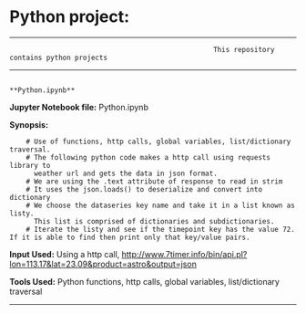 # **Python project:**

******************************************************************************************************************************************************************* 
                                                      This repository contains python projects
******************************************************************************************************************************************************************* 

                                                                  **Python.ipynb**

**Jupyter Notebook file:** 
        Python.ipynb

**Synopsis:**
        
        # Use of functions, http calls, global variables, list/dictionary traversal.
        # The following python code makes a http call using requests library to 
          weather url and gets the data in json format.
        # We are using the .text attribute of response to read in strim
        # It uses the json.loads() to deserialize and convert into dictionary
        # We choose the dataseries key name and take it in a list known as listy. 
          This list is comprised of dictionaries and subdictionaries.
        # Iterate the listy and see if the timepoint key has the value 72.  If it is able to find then print only that key/value pairs.


**Input Used:**
        Using a http call, http://www.7timer.info/bin/api.pl?lon=113.17&lat=23.09&product=astro&output=json 
        
**Tools Used:**
        Python functions, http calls, global variables, list/dictionary traversal

*******************************************************************************************************************************************************************                                                      
